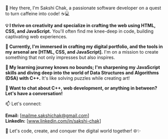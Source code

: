👋 Hey there, I'm Sakshi Chak, a passionate software developer on a quest to turn caffeine into code! ☕💻

**💡 I thrive on creativity and specialize in crafting the web using HTML, CSS, and JavaScript.** You'll often find me knee-deep in code, building captivating web experiences.

**🔭 Currently, I'm immersed in crafting my digital portfolio, and the tools in my arsenal are [HTML, CSS, and JavaScript].** I'm on a mission to create something that not only impresses but also inspires.

**🌱 My learning journey knows no bounds; I'm sharpening my JavaScript skills and diving deep into the world of Data Structures and Algorithms (DSA) with C++.** It's like solving puzzles while creating art!

**💬 Want to chat about C++, web development, or anything in between? Let's have a conversation!**

📫 Let's connect:

**Email:** [mailme.sakshichak@gmail.com]  
**LinkedIn:** [www.linkedin.com/in/sakshi-chak]

🚀 Let's code, create, and conquer the digital world together! 🌐✨


